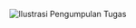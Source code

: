 ![Ilustrasi Pengumpulan Tugas](https://user-images.githubusercontent.com/72344488/192102642-9836ebb5-fdfd-4ef6-9ccc-b0d6189cff6a.png)

